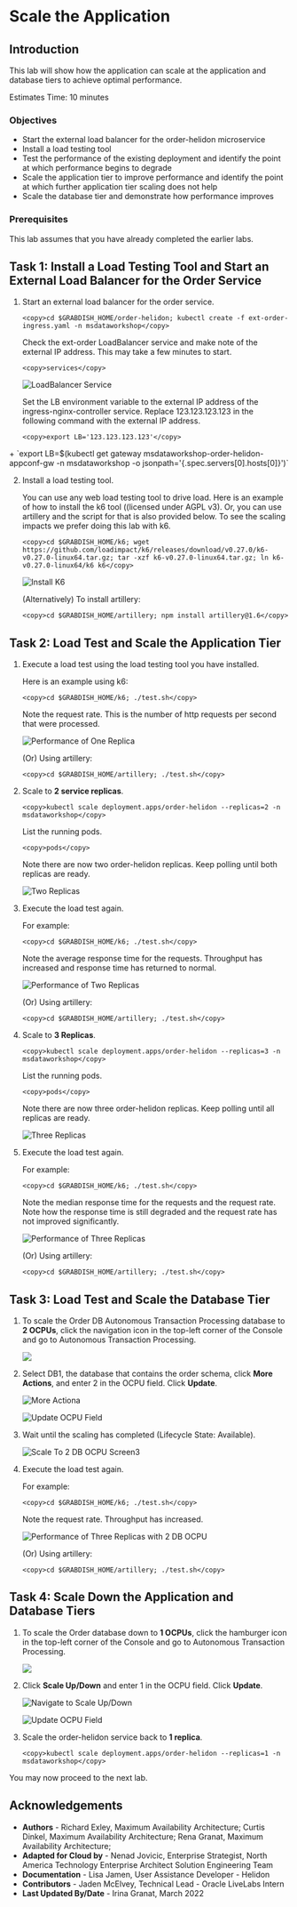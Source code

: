 # Scale the Application

## Introduction

This lab will show how the application can scale at the application and database tiers to achieve optimal performance.

Estimates Time: 10 minutes

[](youtube:95cW9eH_os4)

### Objectives
-   Start the external load balancer for the order-helidon microservice
-   Install a load testing tool
-   Test the performance of the existing deployment and identify the point at which performance begins to degrade
-   Scale the application tier to improve performance and identify the point at which further application tier scaling does not help
-   Scale the database tier and demonstrate how performance improves

### Prerequisites

This lab assumes that you have already completed the earlier labs.

## Task 1: Install a Load Testing Tool and Start an External Load Balancer for the Order Service

1. Start an external load balancer for the order service.

    ```
    <copy>cd $GRABDISH_HOME/order-helidon; kubectl create -f ext-order-ingress.yaml -n msdataworkshop</copy>
    ```

    Check the ext-order LoadBalancer service and make note of the external IP address. This may take a few minutes to start.

    ```
    <copy>services</copy>
    ```

    ![LoadBalancer Service](images/ingress-nginx-loadbalancer-externalip.png " ")

    Set the LB environment variable to the external IP address of the ingress-nginx-controller service. Replace 123.123.123.123 in the following command with the external IP address.

    ```
    <copy>export LB='123.123.123.123'</copy>
    ```

<if type="multicloud-freetier">
+ `export LB=$(kubectl get gateway msdataworkshop-order-helidon-appconf-gw -n msdataworkshop -o jsonpath='{.spec.servers[0].hosts[0]}')`
</if>

2. Install a load testing tool.  

    You can use any web load testing tool to drive load. Here is an example of how to install the k6 tool ((licensed under AGPL v3). Or, you can use artillery and the script for that is also provided below. To see the scaling impacts we prefer doing this lab with k6.

	```
	<copy>cd $GRABDISH_HOME/k6; wget https://github.com/loadimpact/k6/releases/download/v0.27.0/k6-v0.27.0-linux64.tar.gz; tar -xzf k6-v0.27.0-linux64.tar.gz; ln k6-v0.27.0-linux64/k6 k6</copy>
	```

	![Install K6](images/install-k6.png " ")

	(Alternatively) To install artillery:

	```
	<copy>cd $GRABDISH_HOME/artillery; npm install artillery@1.6</copy>
	```

## Task 2: Load Test and Scale the Application Tier

1.  Execute a load test using the load testing tool you have installed.  

    Here is an example using k6:

    ```
    <copy>cd $GRABDISH_HOME/k6; ./test.sh</copy>
    ```

    Note the request rate. This is the number of http requests per second that were processed.

    ![Performance of One Replica](images/perf1replica.png " ")

    (Or) Using artillery:

    ```
    <copy>cd $GRABDISH_HOME/artillery; ./test.sh</copy>
    ```

2. Scale to **2 service replicas**.

    ```
    <copy>kubectl scale deployment.apps/order-helidon --replicas=2 -n msdataworkshop</copy>
    ```

   List the running pods.

    ```
    <copy>pods</copy>
    ```

   Note there are now two order-helidon replicas. Keep polling until both replicas are ready.

   ![Two Replicas](images/2replicas.png " ")

3. Execute the load test again.

   For example:

    ```
    <copy>cd $GRABDISH_HOME/k6; ./test.sh</copy>
    ```

   Note the average response time for the requests. Throughput has increased and response time has returned to normal.

   ![Performance of Two Replicas](images/perf2replica.png " ")

   (Or) Using artillery:

    ```
    <copy>cd $GRABDISH_HOME/artillery; ./test.sh</copy>
    ```

4. Scale to **3 Replicas**.

    ```
    <copy>kubectl scale deployment.apps/order-helidon --replicas=3 -n msdataworkshop</copy>
    ```

    List the running pods.

    ```
    <copy>pods</copy>
    ```

    Note there are now three order-helidon replicas. Keep polling until all replicas are ready.

    ![Three Replicas](images/3replicas.png " ")

5. Execute the load test again.

    For example:
    ```
    <copy>cd $GRABDISH_HOME/k6; ./test.sh</copy>
    ```

    Note the median response time for the requests and the request rate. Note how the response time is still degraded and the request rate has not improved significantly.

    ![Performance of Three Replicas](images/perf3replica.png " ")

    (Or) Using artillery:

    ```
    <copy>cd $GRABDISH_HOME/artillery; ./test.sh</copy>
    ```

## Task 3: Load Test and Scale the Database Tier

1. To scale the Order DB Autonomous Transaction Processing database to **2 OCPUs**, click the navigation icon in the top-left corner of the Console and go to Autonomous Transaction Processing.

	![](https://raw.githubusercontent.com/oracle/learning-library/master/common/images/console/database-atp.png " ")

2. Select DB1, the database that contains the order schema, click **More Actions**, and enter 2 in the OCPU field. Click **Update**.

    ![More Actiona](images/ScaleTo2dbocpuScreen1.png " ")

    ![Update OCPU Field](images/ScaleTo2dbocpuScreen2.png " ")

3. Wait until the scaling has completed (Lifecycle State: Available).

    ![Scale To 2 DB OCPU Screen3](images/ScaleTo2dbocpuScreen3.png " ")

4. Execute the load test again.

    For example:

    ```
    <copy>cd $GRABDISH_HOME/k6; ./test.sh</copy>
    ```

    Note the request rate.  Throughput has increased.

    ![Performance of Three Replicas with 2 DB OCPU](images/perf3replica2dbocpu.png " ")

    (Or) Using artillery:

    ```
    <copy>cd $GRABDISH_HOME/artillery; ./test.sh</copy>
    ```

## Task 4: Scale Down the Application and Database Tiers

1. To scale the Order database down to **1 OCPUs**, click the hamburger icon in the top-left corner of the Console and go to Autonomous Transaction Processing.

	![](https://raw.githubusercontent.com/oracle/learning-library/master/common/images/console/database-atp.png " ")

2. Click **Scale Up/Down** and enter 1 in the OCPU field. Click **Update**.

    ![Navigate to Scale Up/Down](images/ScaleTo2dbocpuScreen1.png " ")

    ![Update OCPU Field](images/ScaleTo1dbocpuScreen2.png " ")

3. Scale the order-helidon service back to **1 replica**.

    ```
    <copy>kubectl scale deployment.apps/order-helidon --replicas=1 -n msdataworkshop</copy>
    ```

You may now proceed to the next lab.


## Acknowledgements
* **Authors** - Richard Exley, Maximum Availability Architecture; Curtis Dinkel, Maximum Availability Architecture; Rena Granat, Maximum Availability Architecture;
* **Adapted for Cloud by** -  Nenad Jovicic, Enterprise Strategist, North America Technology Enterprise Architect Solution Engineering Team
* **Documentation** - Lisa Jamen, User Assistance Developer - Helidon
* **Contributors** - Jaden McElvey, Technical Lead - Oracle LiveLabs Intern
* **Last Updated By/Date** - Irina Granat, March 2022

